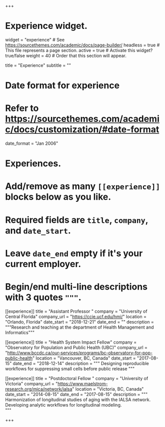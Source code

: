 +++
# Experience widget.
widget = "experience"  # See https://sourcethemes.com/academic/docs/page-builder/
headless = true  # This file represents a page section.
active = true  # Activate this widget? true/false
weight = 40  # Order that this section will appear.

title = "Experience"
subtitle = ""

# Date format for experience
#   Refer to https://sourcethemes.com/academic/docs/customization/#date-format
date_format = "Jan 2006"

# Experiences.
#   Add/remove as many `[[experience]]` blocks below as you like.
#   Required fields are `title`, `company`, and `date_start`.
#   Leave `date_end` empty if it's your current employer.
#   Begin/end multi-line descriptions with 3 quotes `"""`.
[[experience]]
  title = "Assistant Professor "
  company = "University of Central Florida"
  company_url = "https://ccie.ucf.edu/hmi/"
  location = "Orlando, Florida"
  date_start = "2018-12-21"
  date_end = ""
  description = """Research and teaching at the department of Health Management and Informatics"""

[[experience]]
  title = "Health System Impact Fellow"
  company = "Observatory for Population and Public Health (UBC)"
  company_url = "http://www.bccdc.ca/our-services/programs/bc-observatory-for-pop-public-health"
  location = "Vancouver, BC, Canada"
  date_start = "2017-08-15"
  date_end = "2018-12-14"
  description = """
  Designing reproducible workflows for suppressing small cells before public release
  """

[[experience]]
  title = "Postdoctoral Fellow "
  company = "University of Victoria"
  company_url = "https://www.maelstrom-research.org/mica/network/ialsa"
  location = "Victoria, BC, Canada"
  date_start = "2014-08-15"
  date_end = "2017-08-15"
  description = """
  Harmonization of longitudinal studies of aging with the IALSA network. 
  Developing analytic workflows for longitudinal modeling.  
  """


+++
